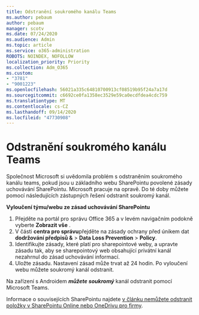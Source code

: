 ```yaml
---
title: Odstranění soukromého kanálu Teams
ms.author: pebaum
author: pebaum
manager: scotv
ms.date: 07/24/2020
ms.audience: Admin
ms.topic: article
ms.service: o365-administration
ROBOTS: NOINDEX, NOFOLLOW
localization_priority: Priority
ms.collection: Adm_O365
ms.custom:
- "3781"
- "9001223"
ms.openlocfilehash: 56021a335c64810700913cf08519b95f24a7a17d
ms.sourcegitcommit: c6692ce0fa1358ec3529e59ca0ecdfdea4cdc759
ms.translationtype: MT
ms.contentlocale: cs-CZ
ms.lasthandoff: 09/14/2020
ms.locfileid: "47730908"
---
```

# <a name="delete-a-teams-private-channel"></a>Odstranění soukromého kanálu Teams

Společnost Microsoft si uvědomila problém s odstraněním soukromého kanálu teams, pokud jsou u základního webu SharePointu povolené zásady uchovávání SharePointu. Microsoft pracuje na opravě. Do té doby můžete pomocí následujících zástupných řešení odstranit soukromý kanál.

**Vyloučení týmu/webu ze zásad uchovávání SharePointu**

1. Přejděte na portál pro správu Office 365 a v levém navigačním podokně vyberte **Zobrazit vše** .
2. V části **centra pro správu**přejděte na zásady ochrany před únikem dat **dodržování předpisů &**  >  **Data Loss Prevention**  >  **Policy**.
3. Identifikujte zásady, které platí pro sharepointové weby, a upravte zásadu tak, aby se sharepointový web obsahující privátní kanál nezahrnul do zásad uchovávání informací.
4. Uložte zásadu.
    Nastavení zásad může trvat až 24 hodin.
    Po vyloučení webu můžete soukromý kanál odstranit.  
    
Na zařízení s Androidem  ***můžete soukromý*** kanál odstranit pomocí Microsoft Teams. 

Informace o souvisejících SharePointu najdete [v článku nemůžete odstranit položky v SharePointu Online nebo OneDrivu pro firmy](https://docs.microsoft.com/alchemyinsights/retention-policy-ediscovery-hold).